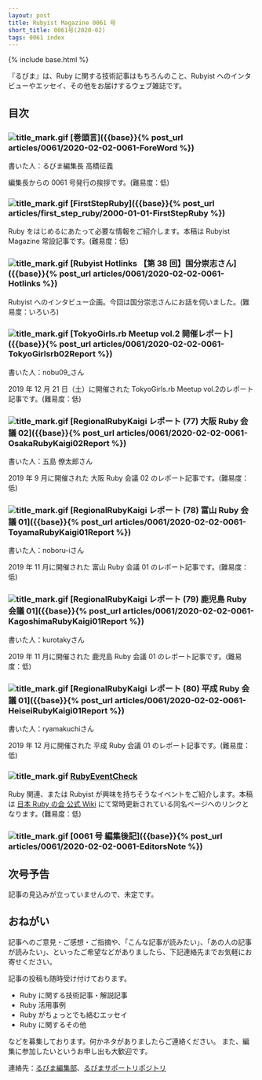 ```yaml
---
layout: post
title: Rubyist Magazine 0061 号
short_title: 0061号(2020-02)
tags: 0061 index
---
```

{% include base.html %}

『るびま』は、Ruby に関する技術記事はもちろんのこと、Rubyist へのインタビューやエッセイ、その他をお届けするウェブ雑誌です。

## 目次

### ![title_mark.gif]({{base}}{{site.baseurl}}/images/title_mark.gif) [巻頭言]({{base}}{% post_url articles/0061/2020-02-02-0061-ForeWord %})

書いた人：るびま編集長 高橋征義

編集長からの 0061 号発行の挨拶です。(難易度：低)

### ![title_mark.gif]({{base}}{{site.baseurl}}/images/title_mark.gif) [FirstStepRuby]({{base}}{% post_url articles/first_step_ruby/2000-01-01-FirstStepRuby %})

Ruby をはじめるにあたって必要な情報をご紹介します。本稿は Rubyist Magazine 常設記事です。(難易度：低)

### ![title_mark.gif]({{base}}{{site.baseurl}}/images/title_mark.gif) [Rubyist Hotlinks 【第 38 回】国分崇志さん]({{base}}{% post_url articles/0061/2020-02-02-0061-Hotlinks %})

Rubyist へのインタビュー企画。今回は国分崇志さんにお話を伺いました。(難易度：いろいろ)

### ![title_mark.gif]({{base}}{{site.baseurl}}/images/title_mark.gif) [TokyoGirls.rb Meetup vol.2 開催レポート]({{base}}{% post_url articles/0061/2020-02-02-0061-TokyoGirlsrb02Report %})

書いた人：nobu09\_さん

2019 年 12 月 21 日（土）に開催された TokyoGirls.rb Meetup vol.2のレポート記事です。(難易度：低)

### ![title_mark.gif]({{base}}{{site.baseurl}}/images/title_mark.gif) [RegionalRubyKaigi レポート (77) 大阪 Ruby 会議 02]({{base}}{% post_url articles/0061/2020-02-02-0061-OsakaRubyKaigi02Report %})

書いた人：五島 僚太郎さん

2019 年 9 月に開催された 大阪 Ruby 会議 02 のレポート記事です。(難易度：低)

### ![title_mark.gif]({{base}}{{site.baseurl}}/images/title_mark.gif) [RegionalRubyKaigi レポート (78) 富山 Ruby 会議 01]({{base}}{% post_url articles/0061/2020-02-02-0061-ToyamaRubyKaigi01Report %})

書いた人：noboru-iさん

2019 年 11 月に開催された 富山 Ruby 会議 01 のレポート記事です。(難易度：低)

### ![title_mark.gif]({{base}}{{site.baseurl}}/images/title_mark.gif) [RegionalRubyKaigi レポート (79) 鹿児島 Ruby 会議 01]({{base}}{% post_url articles/0061/2020-02-02-0061-KagoshimaRubyKaigi01Report %})

書いた人：kurotakyさん

2019 年 11 月に開催された 鹿児島 Ruby 会議 01 のレポート記事です。(難易度：低)

### ![title_mark.gif]({{base}}{{site.baseurl}}/images/title_mark.gif) [RegionalRubyKaigi レポート (80) 平成 Ruby 会議 01]({{base}}{% post_url articles/0061/2020-02-02-0061-HeiseiRubyKaigi01Report %})

書いた人：ryamakuchiさん

2019 年 12 月に開催された 平成 Ruby 会議 01 のレポート記事です。(難易度：低)

### ![title_mark.gif]({{base}}{{site.baseurl}}/images/title_mark.gif) [RubyEventCheck](https://cosen.se/ruby-no-kai/RubyEventCheck)

Ruby 関連、または Rubyist が興味を持ちそうなイベントをご紹介します。本稿は [日本 Ruby の会 公式 Wiki](https://cosen.se/ruby-no-kai/) にて常時更新されている同名ページへのリンクとなります。(難易度：低)

### ![title_mark.gif]({{base}}{{site.baseurl}}/images/title_mark.gif) [0061 号 編集後記]({{base}}{% post_url articles/0061/2020-02-02-0061-EditorsNote %})

## 次号予告

記事の見込みが立っていませんので、未定です。

## おねがい

記事へのご意見・ご感想・ご指摘や、「こんな記事が読みたい」、「あの人の記事が読みたい」、といったご希望などがありましたら、下記連絡先までお気軽にお寄せください。

記事の投稿も随時受け付けております。

* Ruby に関する技術記事・解説記事
* Ruby 活用事例
* Ruby がちょっとでも絡むエッセイ
* Ruby に関するその他

などを募集しております。何かネタがありましたらご連絡ください。
また、編集に参加したいというお申し出も大歓迎です。

連絡先：[るびま編集部](mailto:magazine@ruby-no-kai.org)、[るびまサポートリポジトリ](https://github.com/rubima/magazine.rubyist.net)
